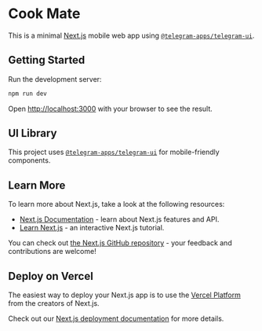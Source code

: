 # Cook Mate

This is a minimal [Next.js](https://nextjs.org) mobile web app using [`@telegram-apps/telegram-ui`](https://tgui.xelene.me/?path=/docs/getting-started--documentation).

## Getting Started

Run the development server:

```bash
npm run dev
```

Open [http://localhost:3000](http://localhost:3000) with your browser to see the result.

## UI Library

This project uses [`@telegram-apps/telegram-ui`](https://tgui.xelene.me/?path=/docs/getting-started--documentation) for mobile-friendly components.

## Learn More

To learn more about Next.js, take a look at the following resources:

- [Next.js Documentation](https://nextjs.org/docs) - learn about Next.js features and API.
- [Learn Next.js](https://nextjs.org/learn) - an interactive Next.js tutorial.

You can check out [the Next.js GitHub repository](https://github.com/vercel/next.js) - your feedback and contributions are welcome!

## Deploy on Vercel

The easiest way to deploy your Next.js app is to use the [Vercel Platform](https://vercel.com/new?utm_medium=default-template&filter=next.js&utm_source=create-next-app&utm_campaign=create-next-app-readme) from the creators of Next.js.

Check out our [Next.js deployment documentation](https://nextjs.org/docs/app/building-your-application/deploying) for more details.
